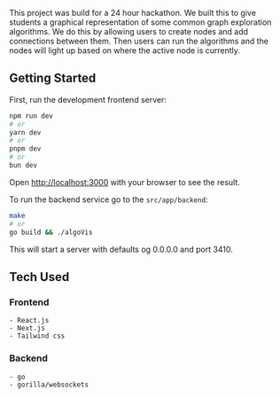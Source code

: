 This project was build for a 24 hour hackathon.  We built this to give students a graphical representation of some common graph exploration algorithms. We do this by allowing users to create nodes and add connections between them. Then users can run the algorithms and the nodes will light up based on where the active node is currently.

## Getting Started

First, run the development frontend server:

```bash
npm run dev
# or
yarn dev
# or
pnpm dev
# or
bun dev
```

Open [http://localhost:3000](http://localhost:3000) with your browser to see the result.

To run the backend service go to the `src/app/backend`:

```bash
make
# or
go build && ./algoVis
```

This will start a server with defaults og 0.0.0.0 and port 3410.

## Tech Used

### Frontend 
    - React.js
    - Next.js
    - Tailwind css
### Backend
    - go
    - gorilla/websockets